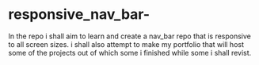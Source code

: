 # responsive_nav_bar-
In the repo i shall aim to learn and create a nav_bar repo that is responsive to all screen sizes.
i shall also attempt to make my portfolio that will host some of the projects out of which some i finished while some i shall revist.
